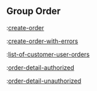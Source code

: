 ## Group Order

:[create-order](methods/create-order.md)

:[create-order-with-errors](methods/create-order-with-errors.md)

:[list-of-customer-user-orders](methods/list-of-customer-user-orders.md)

:[order-detail-authorized](methods/order-detail-authorized.md)

:[order-detail-unauthorized](methods/order-detail-unauthorized.md)
